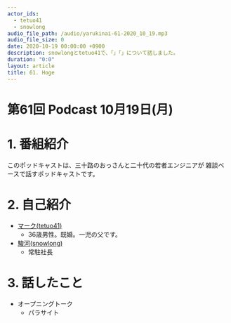 ```yaml
---
actor_ids:
  - tetuo41
  - snowlong
audio_file_path: /audio/yarukinai-61-2020_10_19.mp3
audio_file_size: 0
date: 2020-10-19 00:00:00 +0900
description: snowlongとtetuo41で、「」「」について話しました。
duration: "0:0"
layout: article
title: 61. Hoge
---
```


# 第61回 Podcast 10月19日(月)

# 1. 番組紹介
  このポッドキャストは、三十路のおっさんと二十代の若者エンジニアが
  雑談ベースで話すポッドキャストです。

# 2. 自己紹介
- [マーク(tetuo41)](https://twitter.com/tetuo41)
  - 36歳男性。既婚。一児の父です。
- [駿河(snowlong)](https://twitter.com/_snowlong)
  - 常駐社長

# 3. 話したこと
- オープニングトーク
  - パラサイト

